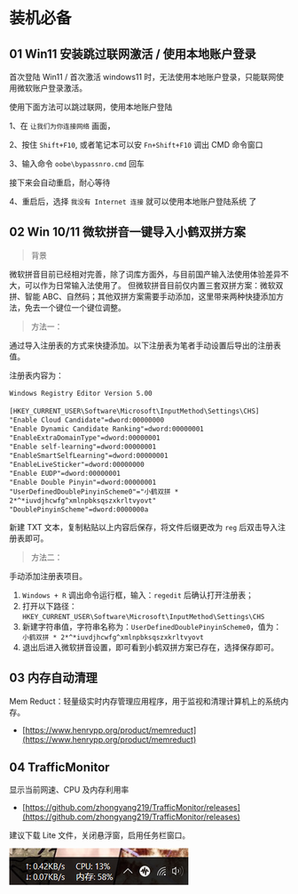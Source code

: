 # 装机必备

## 01 Win11 安装跳过联网激活 / 使用本地账户登录

首次登陆 Win11 / 首次激活 windows11 时，无法使用本地账户登录，只能联网使用微软账户登录激活。

使用下面方法可以跳过联网，使用本地账户登陆

1、在 ` 让我们为你连接网络 ` 画面，

2、按住  `Shift+F10`, 或者笔记本可以安 `Fn+Shift+F10` 调出 CMD 命令窗口

3、输入命令 `oobe\bypassnro.cmd` 回车

接下来会自动重启，耐心等待

4、重启后，选择 ` 我没有 Internet 连接 ` 就可以使用本地账户登陆系统
了

## 02 Win 10/11 微软拼音一键导入小鹤双拼方案

> 背景

微软拼音目前已经相对完善，除了词库方面外，与目前国产输入法使用体验差异不大，可以作为日常输入法使用了。
但微软拼音目前仅内置三套双拼方案：微软双拼、智能 ABC、自然码；其他双拼方案需要手动添加，这里带来两种快捷添加方法，免去一个键位一个键位调整。

> 方法一：

通过导入注册表的方式来快捷添加。以下注册表为笔者手动设置后导出的注册表值。

注册表内容为：

```reg
Windows Registry Editor Version 5.00

[HKEY_CURRENT_USER\Software\Microsoft\InputMethod\Settings\CHS]
"Enable Cloud Candidate"=dword:00000000
"Enable Dynamic Candidate Ranking"=dword:00000001
"EnableExtraDomainType"=dword:00000001
"Enable self-learning"=dword:00000001
"EnableSmartSelfLearning"=dword:00000001
"EnableLiveSticker"=dword:00000000
"Enable EUDP"=dword:00000001
"Enable Double Pinyin"=dword:00000001
"UserDefinedDoublePinyinScheme0"="小鹤双拼 * 2*^*iuvdjhcwfg^xmlnpbksqszxkrltvyovt"
"DoublePinyinScheme"=dword:0000000a
```

新建 TXT 文本，复制粘贴以上内容后保存，将文件后缀更改为 `reg` 后双击导入注册表即可。

> 方法二：

手动添加注册表项目。

1. `Windows + R` 调出命令运行框，输入：`regedit` 后确认打开注册表；
2. 打开以下路径：`HKEY_CURRENT_USER\Software\Microsoft\InputMethod\Settings\CHS`
3. 新建字符串值，字符串名称为：`UserDefinedDoublePinyinScheme0`，值为：` 小鹤双拼 * 2*^*iuvdjhcwfg^xmlnpbksqszxkrltvyovt`
4. 退出后进入微软拼音设置，即可看到小鹤双拼方案已存在，选择保存即可。

## 03 内存自动清理

Mem Reduct：轻量级实时内存管理应用程序，用于监视和清理计算机上的系统内存。

- [https://www.henrypp.org/product/memreduct](https://www.henrypp.org/product/memreduct)

## 04 TrafficMonitor

显示当前网速、CPU 及内存利用率

- [https://github.com/zhongyang219/TrafficMonitor/releases](https://github.com/zhongyang219/TrafficMonitor/releases)

建议下载 Lite 文件，关闭悬浮窗，启用任务栏窗口。

![.](./ima/taskbar.png)
